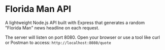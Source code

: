 # Florida Man API

A lightweight Node.js API built with Express that generates a random "Florida Man" news headline on each request. 

The server will listen on port 8080. Open your browser or use a tool like curl or Postman to access: ```http://localhost:8080/quote```
